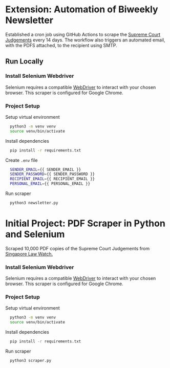 # Extension: Automation of Biweekly Newsletter

Established a cron job using GitHub Actions to scrape the [Supreme Court Judgements](https://www.singaporelawwatch.sg/Judgments) every 14 days. The workflow also triggers an automated email, with the PDFS attached, to the recipient using SMTP.

## Run Locally

### Install Selenium Webdriver

Selenium requires a compatible [WebDriver](https://www.selenium.dev/downloads/) to interact with your chosen browser. This scraper is configured for Google Chrome.

### Project Setup

Setup virtual environment

```bash
  python3 -m venv venv
  source venv/bin/activate 
```

Install dependencies

```bash
  pip install -r requirements.txt
```

Create `.env` file

```bash
  SENDER_EMAIL={{ SENDER_EMAIL }}
  SENDER_PASSWORD={{ SENDER_PASSWORD }}
  RECIPIENT_EMAIL={{ RECIPIENT_EMAIL }}
  PERSONAL_EMAIL={{ PERSONAL_EMAIL }}
```

Run scraper

```bash
  python3 newsletter.py
```

# Initial Project: PDF Scraper in Python and Selenium

Scraped 10,000 PDF copies of the Supreme Court Judgements from [Singapore Law Watch.](https://www.singaporelawwatch.sg/Judgments)

### Install Selenium Webdriver

Selenium requires a compatible [WebDriver](https://www.selenium.dev/downloads/) to interact with your chosen browser. This scraper is configured for Google Chrome.

### Project Setup

Setup virtual environment

```bash
  python3 -m venv venv
  source venv/bin/activate 
```

Install dependencies

```bash
  pip install -r requirements.txt
```

Run scraper

```bash
  python3 scraper.py
```
